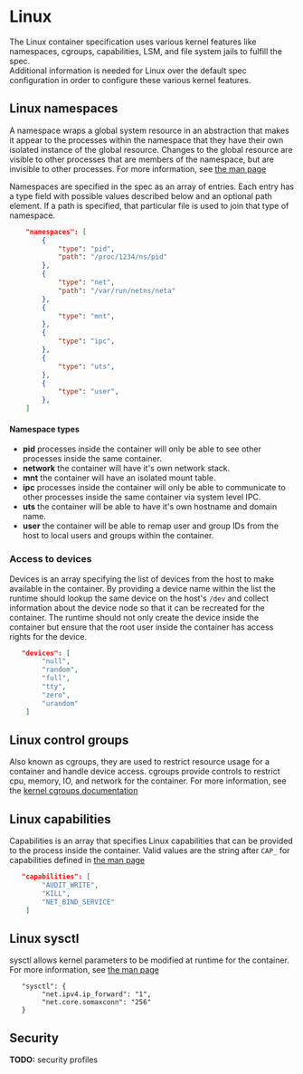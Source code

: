 # Linux

The Linux container specification uses various kernel features like namespaces,
cgroups, capabilities, LSM, and file system jails to fulfill the spec.  
Additional information is needed for Linux over the default spec configuration
in order to configure these various kernel features.

## Linux namespaces

A namespace wraps a global system resource in an abstraction that makes it 
appear to the processes within the namespace that they have their own isolated 
instance of the global resource.  Changes to the global resource are visible to 
other processes that are members of the namespace, but are invisible to other 
processes. For more information, see [the man page](http://man7.org/linux/man-pages/man7/namespaces.7.html)

Namespaces are specified in the spec as an array of entries. Each entry has a 
type field with possible values described below and an optional path element. 
If a path is specified, that particular file is used to join that type of namespace.

```json
    "namespaces": [
        {
            "type": "pid",
            "path": "/proc/1234/ns/pid"
        },
        {
            "type": "net",
            "path": "/var/run/netns/neta"
        },
        {
            "type": "mnt",
        },
        {
            "type": "ipc",
        },
        {
            "type": "uts",
        },
        {
            "type": "user",
        },
    ]
```

#### Namespace types

* **pid** processes inside the container will only be able to see other processes inside the same container.
* **network** the container will have it's own network stack.
* **mnt** the container will have an isolated mount table.
* **ipc** processes inside the container will only be able to communicate to other processes inside the same
container via system level IPC.
* **uts** the container will be able to have it's own hostname and domain name.
* **user** the container will be able to remap user and group IDs from the host to local users and groups
within the container.

### Access to devices

Devices is an array specifying the list of devices from the host to make available in the container.
By providing a device name within the list the runtime should lookup the same device on the host's `/dev`
and collect information about the device node so that it can be recreated for the container.  The runtime
should not only create the device inside the container but ensure that the root user inside 
the container has access rights for the device.

```json
   "devices": [
        "null",
        "random",
        "full",
        "tty",
        "zero",
        "urandom"
    ]
```

## Linux control groups

Also known as cgroups, they are used to restrict resource usage for a container and handle
device access.  cgroups provide controls to restrict cpu, memory, IO, and network for
the container. For more information, see the [kernel cgroups documentation](https://www.kernel.org/doc/Documentation/cgroups/cgroups.txt)

## Linux capabilities

Capabilities is an array that specifies Linux capabilities that can be provided to the process
inside the container. Valid values are the string after `CAP_` for capabilities defined 
in [the man page](http://man7.org/linux/man-pages/man7/capabilities.7.html)

```json
   "capabilities": [
        "AUDIT_WRITE",
        "KILL",
        "NET_BIND_SERVICE"
    ]
```

## Linux sysctl

sysctl allows kernel parameters to be modified at runtime for the container.  
For more information, see [the man page](http://man7.org/linux/man-pages/man8/sysctl.8.html)

```
   "sysctl": {
        "net.ipv4.ip_forward": "1",
        "net.core.somaxconn": "256"
   }
```

## Security 

**TODO:** security profiles

